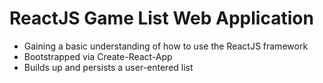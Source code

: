 # ReactJS Game List Web Application
- Gaining a basic understanding of how to use the ReactJS framework
- Bootstrapped via Create-React-App
- Builds up and persists a user-entered list



